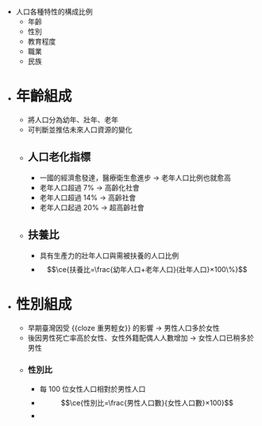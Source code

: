 - 人口各種特性的構成比例
	- 年齡
	- 性別
	- 教育程度
	- 職業
	- 民族
- # 年齡組成
	- 將人口分為幼年、壯年、老年
	- 可判斷並推估未來人口資源的變化
	- ## 人口老化指標
		- 一國的經濟愈發達，醫療衛生愈進步 -> 老年人口比例也就愈高
		- 老年人口超過 7% -> 高齡化社會
		- 老年人口超過 14% -> 高齡社會
		- 老年人口起過 20% -> 超高齡社會
	- ## 扶養比
		- 具有生產力的壯年人口與需被扶養的人口比例
		- $$\ce{扶養比=\frac{幼年人口+老年人口}{壯年人口}×100\%}$$
- # 性別組成
	- 早期臺灣因受 {{cloze 重男輕女}} 的影響 -> 男性人口多於女性
	- 後因男性死亡率高於女性、女性外籍配偶人人數增加 -> 女性人口已稍多於男性
	- ### 性別比
		- 每 100 位女性人口相對於男性人口
		- $$\ce{性別比=\frac{男性人口數}{女性人口數}×100}$$
		-
